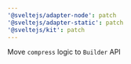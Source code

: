 ```yaml
---
'@sveltejs/adapter-node': patch
'@sveltejs/adapter-static': patch
'@sveltejs/kit': patch
---
```


Move `compress` logic to `Builder` API

